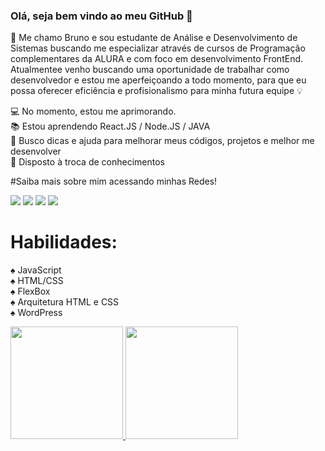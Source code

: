 ### Olá, seja bem vindo ao meu GitHub :rocket:

:man: Me chamo Bruno e sou estudante de Análise e Desenvolvimento de Sistemas buscando me especializar através de cursos de Programação complementares da ALURA e com foco em desenvolvimento FrontEnd. Atualmentee venho buscando uma oportunidade de trabalhar como desenvolvedor e estou me aperfeiçoando a todo momento, para que eu possa  oferecer eficiência e profisionalismo para minha futura equipe :bulb:  

💻 No momento, estou me aprimorando.<br>
📚 Estou aprendendo React.JS / Node.JS / JAVA <br>
🤝 Busco dicas e ajuda para melhorar meus códigos, projetos e melhor me desenvolver<br>
💯 Disposto à troca de conhecimentos<br>

#Saiba mais sobre mim acessando minhas Redes!
<div>
<a href="https://www.youtube.com/nerdkingteam" target="_blank"><img src="https://img.shields.io/badge/YouTube-FF0000?style=for-the-badge&logo=youtube&logoColor=white" target="_blank"></a>
<a href="https://www.instagram.com/brunoholandaa/" target="_blank"><img src="https://img.shields.io/badge/-Instagram-%23E4405F?style=for-the-badge&logo=instagram&logoColor=white" target="_blank"></a>
<a href = "mailto:holanda_rodrigues@hotmail.com"><img src="https://img.shields.io/badge/Gmail-D14836?style=for-the-badge&logo=gmail&logoColor=white" target="_blank"></a>
<a href="https://www.linkedin.com/in/bruno-holanda-70764364/" target="_blank"><img src="https://img.shields.io/badge/-LinkedIn-%230077B5?style=for-the-badge&logo=linkedin&logoColor=white" target="_blank"></a>   
</div>

# Habilidades:
:spades: JavaScript<br>
:spades: HTML/CSS<br>
:spades: FlexBox<br>
:spades: Arquitetura HTML e CSS<br>
:spades: WordPress<br>

<div>
<a href="https://github.com/brunoholanda">
<img height="180em" src="https://github-readme-stats.vercel.app/api/top-langs/?username=brunoholanda&layout=compact&langs_count=7&theme=dracula"/>
<img height="180em" src="https://github-readme-stats.vercel.app/api?username=brunoholanda&show_icons=true&theme=dracula&include_all_commits=true&count_private=true"/>
</div>
